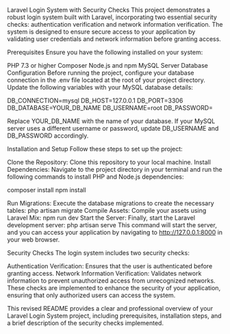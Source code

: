 Laravel Login System with Security Checks
This project demonstrates a robust login system built with Laravel, incorporating two essential security checks: authentication verification and network information verification. The system is designed to ensure secure access to your application by validating user credentials and network information before granting access.

Prerequisites
Ensure you have the following installed on your system:

PHP 7.3 or higher
Composer
Node.js and npm
MySQL Server
Database Configuration
Before running the project, configure your database connection in the .env file located at the root of your project directory. Update the following variables with your MySQL database details:

DB_CONNECTION=mysql
DB_HOST=127.0.0.1
DB_PORT=3306
DB_DATABASE=YOUR_DB_NAME
DB_USERNAME=root
DB_PASSWORD=

Replace YOUR_DB_NAME with the name of your database. If your MySQL server uses a different username or password, update DB_USERNAME and DB_PASSWORD accordingly.

Installation and Setup
Follow these steps to set up the project:

Clone the Repository: Clone this repository to your local machine.
Install Dependencies: Navigate to the project directory in your terminal and run the following commands to install PHP and Node.js dependencies:

composer install
npm install

Run Migrations: Execute the database migrations to create the necessary tables:
php artisan migrate
Compile Assets: Compile your assets using Laravel Mix:
npm run dev
Start the Server: Finally, start the Laravel development server:
php artisan serve
This command will start the server, and you can access your application by navigating to http://127.0.0.1:8000 in your web browser.

Security Checks
The login system includes two security checks:

Authentication Verification: Ensures that the user is authenticated before granting access.
Network Information Verification: Validates network information to prevent unauthorized access from unrecognized networks.
These checks are implemented to enhance the security of your application, ensuring that only authorized users can access the system.

This revised README provides a clear and professional overview of your Laravel Login System project, including prerequisites, installation steps, and a brief description of the security checks implemented.
